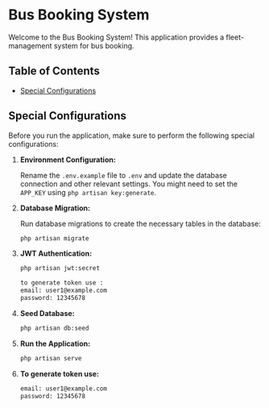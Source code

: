 # Bus Booking System

Welcome to the Bus Booking System! This application provides a fleet-management system for bus booking.

## Table of Contents
- [Special Configurations](#special-configurations)


## Special Configurations

Before you run the application, make sure to perform the following special configurations:

1. **Environment Configuration:**

   Rename the `.env.example` file to `.env` and update the database connection and other relevant settings. You might need to set the `APP_KEY` using `php artisan key:generate`.

2. **Database Migration:**

   Run database migrations to create the necessary tables in the database:

   ```sh
   php artisan migrate
3. **JWT Authentication:**
   ```sh
   php artisan jwt:secret

   to generate token use :
   email: user1@example.com
   password: 12345678

4. **Seed Database:**
   ```sh
   php artisan db:seed

5. **Run the Application:**
   ```sh
   php artisan serve


  6. **To generate token use:**
        ```sh
      email: user1@example.com
      password: 12345678


